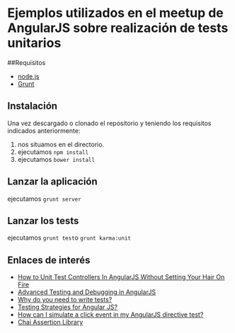 Ejemplos utilizados en el meetup de AngularJS sobre realización de tests unitarios
=======================

##Requisitos
* [node.js](http://nodejs.org/)
* [Grunt](http://gruntjs.com/)

## Instalación
Una vez descargado o clonado el repositorio y teniendo los requisitos indicados anteriormente:

1. nos situamos en el directorio.
2. ejecutamos `npm install`
3. ejecutamos `bower install`

## Lanzar la aplicación
ejecutamos `grunt server` 

## Lanzar los tests
ejecutamos `grunt test`o `grunt karma:unit`

## Enlaces de interés
* [How to Unit Test Controllers In AngularJS Without Setting Your Hair On Fire](http://nathanleclaire.com/blog/2013/12/13/how-to-unit-test-controllers-in-angularjs-without-setting-your-hair-on-fire/)
* [Advanced Testing and Debugging in AngularJS](http://www.yearofmoo.com/2013/09/advanced-testing-and-debugging-in-angularjs.html)
* [Why do you need to write tests?](http://andyshora.com/unit-testing-best-practices-angularjs.html)
* [Testing Strategies for Angular JS?](http://www.youtube.com/watch?v=UYVcY9EJcRs)
* [How can I simulate a click event in my AngularJS directive test?](http://stackoverflow.com/questions/17211466/how-can-i-simulate-a-click-event-in-my-angularjs-directive-test)
* [Chai Assertion Library](http://chaijs.com/)


